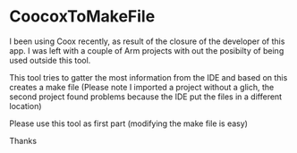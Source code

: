 # CoocoxToMakeFile

I been using Coox recently, as result of the closure of the developer of this app. I was left with a couple of Arm projects with out the posibilty of being used outside this tool.

This tool tries to gatter the most information from the IDE and based on this creates a make file (Please note I imported a project without a glich, the second project found problems because the IDE put the files in a different location)

Please use this tool as first part (modifying the make file is easy)

Thanks
